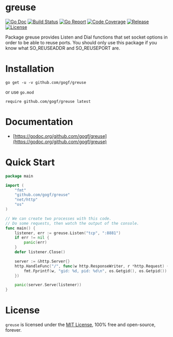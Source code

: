 # greuse
[![Go Doc](https://godoc.org/github.com/gogf/greuse?status.svg)](https://godoc.org/github.com/gogf/greuse) 
[![Build Status](https://travis-ci.org/gogf/greuse.svg?branch=master)](https://travis-ci.org/gogf/greuse)
[![Go Report](https://goreportcard.com/badge/github.com/gogf/greuse?v=1)](https://goreportcard.com/report/github.com/gogf/greuse)
[![Code Coverage](https://codecov.io/gh/gogf/greuse/branch/master/graph/badge.svg)](https://codecov.io/gh/gogf/greuse/branch/master)
[![Release](https://img.shields.io/github/release/gogf/greuse.svg?style=flat)](https://github.com/gogf/greuse/releases)
[![License](https://img.shields.io/github/license/gogf/greuse.svg?style=flat)](https://github.com/gogf/greuse)

Package greuse provides Listen and Dial functions that set socket options in order to be able to reuse ports. 
You should only use this package if you know what SO_REUSEADDR and SO_REUSEPORT are.

# Installation
```
go get -u -v github.com/gogf/greuse
```
or use `go.mod`
```
require github.com/gogf/greuse latest
```

# Documentation

* [https://godoc.org/github.com/gogf/greuse](https://godoc.org/github.com/gogf/greuse)

# Quick Start
```go
package main

import (
    "fmt"
    "github.com/gogf/greuse"
    "net/http"
    "os"
)

// We can create two processes with this code.
// Do some requests, then watch the output of the console.
func main() {
    listener, err := greuse.Listen("tcp", ":8881")
    if err != nil {
        panic(err)
    }
    defer listener.Close()

    server := &http.Server{}
    http.HandleFunc("/", func(w http.ResponseWriter, r *http.Request) {
        fmt.Fprintf(w, "gid: %d, pid: %d\n", os.Getgid(), os.Getpid())
    })

    panic(server.Serve(listener))
}
```


# License

`greuse` is licensed under the [MIT License](LICENSE), 100% free and open-source, forever.

